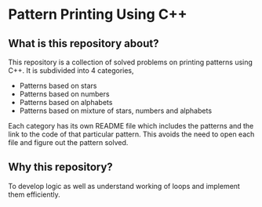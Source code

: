 # Pattern Printing Using C++

## What is this repository about?
This repository is a collection of solved problems on printing patterns using C++. It is subdivided into 4 categories,

- Patterns based on stars
- Patterns based on numbers
- Patterns based on alphabets
- Patterns based on mixture of stars, numbers and alphabets

Each category has its own README file which includes the patterns and the link to the code of that particular pattern. This avoids the need to open each file and figure out the pattern solved.

## Why this repository?
To develop logic as well as understand working of loops and implement them efficiently.  
